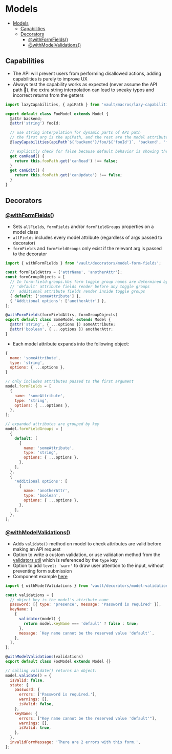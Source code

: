 # Models

<!-- START doctoc generated TOC please keep comment here to allow auto update -->
<!-- DON'T EDIT THIS SECTION, INSTEAD RE-RUN doctoc TO UPDATE -->

- [Models](#models)
  - [Capabilities](#capabilities)
  - [Decorators](#decorators)
    - [@withFormFields()](#withformfields)
    - [@withModelValidations()](#withmodelvalidations)

<!-- END doctoc generated TOC please keep comment here to allow auto update -->

## Capabilities

- The API will prevent users from performing disallowed actions, adding capabilities is purely to improve UX
- Always test the capability works as expected (never assume the API path 🙂), the extra string interpolation can lead to sneaky typos and incorrect returns from the getters

```js
import lazyCapabilities, { apiPath } from 'vault/macros/lazy-capabilities';

export default class FooModel extends Model {
  @attr backend;
  @attr('string') fooId;

  // use string interpolation for dynamic parts of API path
  // the first arg is the apiPath, and the rest are the model attribute paths for those values
  @lazyCapabilities(apiPath`${'backend'}/foo/${'fooId'}`, 'backend', 'fooId') fooPath;

  // explicitly check for false because default behavior is showing the thing (i.e. the capability hasn't loaded yet and is undefined)
  get canRead() {
    return this.fooPath.get('canRead') !== false;
  }
  get canEdit() {
    return this.fooPath.get('canUpdate') !== false;
  }
}
```

## Decorators

### [@withFormFields()](../app/decorators/model-form-fields.js)

- Sets `allFields`, `formFields` and/or `formFieldGroups` properties on a model class
- `allFields` includes every model attribute (regardless of args passed to decorator)
- `formFields` and `formFieldGroups` only exist if the relevant arg is passed to the decorator

```js
import { withFormFields } from 'vault/decorators/model-form-fields';

const formFieldAttrs = ['attrName', 'anotherAttr'];
const formGroupObjects = [
  // In form-field-groups.hbs form toggle group names are determined by key names
  // 'default' attribute fields render before any toggle groups
  //  additional attribute fields render inside toggle groups
  { default: ['someAttribute'] },
  { 'Additional options': ['anotherAttr'] },
];

@withFormFields(formFieldAttrs, formGroupObjects)
export default class SomeModel extends Model {
  @attr('string', { ...options }) someAttribute;
  @attr('boolean', { ...options }) anotherAttr;
}
```

- Each model attribute expands into the following object:

```js
{
  name: 'someAttribute',
  type: 'string',
  options: { ...options },
}
```

```js
// only includes attributes passed to the first argument
model.formFields = [
  {
    name: 'someAttribute',
    type: 'string',
    options: { ...options },
  },
];

// expanded attributes are grouped by key
model.formFieldGroups = [
  {
    default: [
      {
        name: 'someAttribute',
        type: 'string',
        options: { ...options },
      },
    ],
  },
  {
    'Additional options': [
      {
        name: 'anotherAttr',
        type: 'boolean',
        options: { ...options },
      },
    ],
  },
];
```

### [@withModelValidations()](../app/decorators/model-validations.js)

- Adds `validate()` method on model to check attributes are valid before making an API request
- Option to write a custom validation, or use validation method from the [validators util](../app/utils/validators.js) which is referenced by the `type` key
- Option to add `level: 'warn'` to draw user attention to the input, without preventing form submission
- Component example [here](../lib/pki/addon/components/pki-generate-root.ts)

```js
import { withModelValidations } from 'vault/decorators/model-validations';

const validations = {
  // object key is the model's attribute name
  password: [{ type: 'presence', message: 'Password is required' }],
  keyName: [
    {
      validator(model) {
        return model.keyName === 'default' ? false : true;
      },
      message: `Key name cannot be the reserved value 'default'`,
    },
  ],
};

@withModelValidations(validations)
export default class FooModel extends Model {}

// calling validate() returns an object:
model.validate() = {
  isValid: false,
  state: {
    password: {
      errors: ['Password is required.'],
      warnings: [],
      isValid: false,
    },
    keyName: {
      errors: ["Key name cannot be the reserved value 'default'"],
      warnings: [],
      isValid: true,
    },
  },
  invalidFormMessage: 'There are 2 errors with this form.',
};
```
